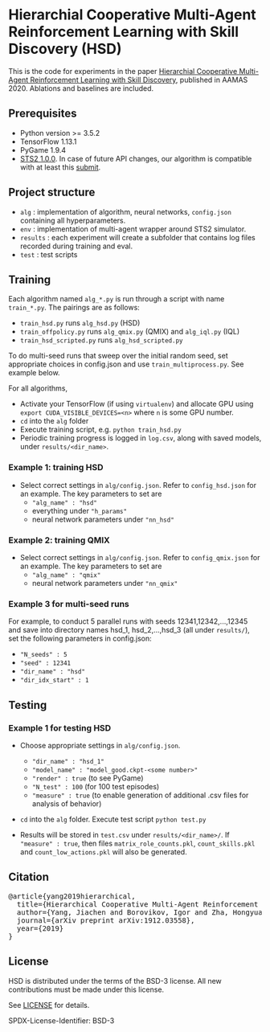 # Hierarchial Cooperative Multi-Agent Reinforcement Learning with Skill Discovery (HSD)

This is the code for experiments in the paper [Hierarchial Cooperative Multi-Agent Reinforcement Learning with Skill Discovery](https://arxiv.org/abs/1912.03558), published in AAMAS 2020. Ablations and baselines are included.


## Prerequisites

- Python version >= 3.5.2
- TensorFlow 1.13.1
- PyGame 1.9.4
- [STS2 1.0.0](https://github.com/electronicarts/SimpleTeamSportsSimulator). In case of future API changes, our algorithm is compatible with at least this [submit](https://github.com/electronicarts/SimpleTeamSportsSimulator/tree/80b4c688a4b8fb3113f466fae5de060e29c79fbe).

## Project structure

- `alg` : implementation of algorithm, neural networks, `config.json` containing all hyperparameters.
- `env` : implementation of multi-agent wrapper around STS2 simulator.
- `results` : each experiment will create a subfolder that contains log files recorded during training and eval.
- `test` : test scripts

## Training

Each algorithm named `alg_*.py` is run through a script with name `train_*.py`.
The pairings are as follows:
- `train_hsd.py` runs `alg_hsd.py` (HSD)
- `train_offpolicy.py` runs `alg_qmix.py` (QMIX) and `alg_iql.py` (IQL)
- `train_hsd_scripted.py` runs `alg_hsd_scripted.py`

To do multi-seed runs that sweep over the initial random seed, set appropriate choices in config.json and use `train_multiprocess.py`. See example below.

For all algorithms, 
- Activate your TensorFlow (if using `virtualenv`) and allocate GPU using `export CUDA_VISIBLE_DEVICES=<n>` where `n` is some GPU number.
- `cd` into the `alg` folder
- Execute training script, e.g. `python train_hsd.py`
- Periodic training progress is logged in `log.csv`, along with saved models, under `results/<dir_name>`.

### Example 1: training HSD

- Select correct settings in `alg/config.json`. Refer to `config_hsd.json` for an example. The key parameters to set are
  - `"alg_name" : "hsd"`
  - everything under `"h_params"`
  - neural network parameters under `"nn_hsd"`

### Example 2: training QMIX

- Select correct settings in `alg/config.json`. Refer to `config_qmix.json` for an example. The key parameters to set are
  - `"alg_name" : "qmix"`
  - neural network parameters under `"nn_qmix"`

### Example 3 for multi-seed runs

For example, to conduct 5 parallel runs with seeds 12341,12342,...,12345 and save into directory names hsd_1, hsd_2,...,hsd_3 (all under `results/`), set the following parameters in config.json:
- `"N_seeds" : 5`
- `"seed" : 12341`
- `"dir_name" : "hsd"`
- `"dir_idx_start" : 1`


## Testing

### Example 1 for testing HSD

- Choose appropriate settings in `alg/config.json`.

  - `"dir_name" : "hsd_1"`
  - `"model_name" : "model_good.ckpt-<some number>"`
  - `"render" : true` (to see PyGame)
  - `"N_test" : 100` (for 100 test episodes)
  - `"measure" : true` (to enable generation of additional .csv files for analysis of behavior)

- `cd` into the `alg` folder. Execute test script `python test.py`

- Results will be stored in `test.csv` under `results/<dir_name>/`. If `"measure" : true`, then files `matrix_role_counts.pkl`, `count_skills.pkl` and `count_low_actions.pkl` will also be generated.


## Citation

<pre>
@article{yang2019hierarchical,
  title={Hierarchical Cooperative Multi-Agent Reinforcement Learning with Skill Discovery},
  author={Yang, Jiachen and Borovikov, Igor and Zha, Hongyuan},
  journal={arXiv preprint arXiv:1912.03558},
  year={2019}
}
</pre>

## License

HSD is distributed under the terms of the BSD-3 license. All new contributions must be made under this license.

See [LICENSE](LICENSE) for details.

SPDX-License-Identifier: BSD-3

